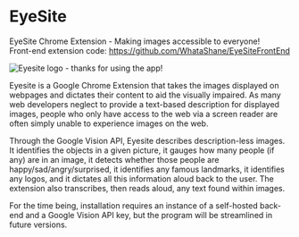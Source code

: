 # EyeSite
EyeSite Chrome Extension - Making images accessible to everyone!  
Front-end extension code: https://github.com/WhataShane/EyeSiteFrontEnd

![Eyesite logo - thanks for using the app!](https://challengepost-s3-challengepost.netdna-ssl.com/photos/production/software_thumbnail_photos/000/623/315/datas/medium.png)

Eyesite is a Google Chrome Extension that takes the images displayed on webpages and dictates their content to aid the visually impaired. As many web developers neglect to provide a text-based description for displayed images, people who only have access to the web via a screen reader are often simply unable to experience images on the web.

Through the Google Vision API, Eyesite describes description-less images. It identifies the objects in a given picture, it gauges how many people (if any) are in an image, it detects whether those people are happy/sad/angry/surprised, it identifies any famous landmarks, it identifies any logos, and it dictates all this information aloud back to the user. The
extension also transcribes, then reads aloud, any text found within images.

For the time being, installation requires an instance of a self-hosted back-end and a Google Vision API key, but the program will be streamlined in future versions.
